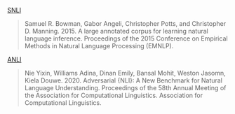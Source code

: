 <a href="http://nlp.stanford.edu/projects/snli/">SNLI</a>

>Samuel R. Bowman, Gabor Angeli, Christopher Potts, and Christopher D. Manning. 2015.
>A large annotated corpus for learning natural language inference. 
>Proceedings of the 2015 Conference on Empirical Methods in Natural Language Processing (EMNLP).

<a href="https://github.com/facebookresearch/anli">ANLI</a>

>Nie Yixin, Williams Adina, Dinan Emily, Bansal Mohit, Weston Jasomn, Kiela Douwe. 2020.
>Adversarial {NLI}: A New Benchmark for Natural Language Understanding.
>Proceedings of the 58th Annual Meeting of the Association for Computational Linguistics.
>Association for Computational Linguistics.